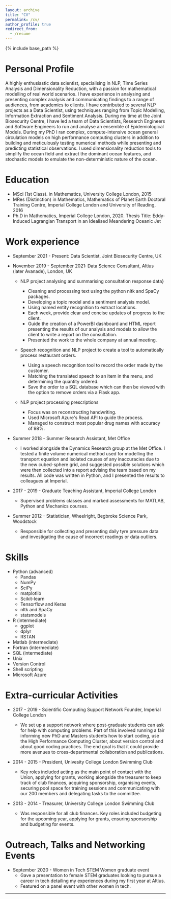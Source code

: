 ```yaml
---
layout: archive
title: "CV"
permalink: /cv/
author_profile: true
redirect_from:
  - /resume
---
```


{% include base_path %}

Personal Profile
======
A highly enthusiastic data scientist, specialising in NLP, Time Series Analysis and Dimensionality Reduction, with a passion for mathematical modelling of real world scenarios. I have experience in analysing and presenting complex analysis and communicating findings to a range of audiences, from academics to clients. I have contributed to several NLP projects as a Data Scientist, using techniques ranging from Topic Modelling, Information Extraction and Sentiment Analysis. During my time at the Joint Biosecurity Centre, I have led a team of Data Scientists, Research Engineers and Software Engineers to run and analyse an ensemble of Epidemiological Models. During my PhD I ran complex, compute-intensive ocean general circulation models on high performance computing clusters in addition to building and meticulously testing numerical methods while presenting and predicting statistical observations. I used dimensionality reduction tools to simplify the ocean field and extract the dominant ocean features, and stochastic models to emulate the non-deterministic nature of the ocean.

Education
======

* MSci (1st Class). in Mathematics, University College London, 2015
* MRes (Distinction) in Mathematics, Mathematics of Planet Earth Doctoral Training Centre, Imperial College London and University of Reading, 2016
* Ph.D in Mathematics, Imperial College London, 2020. Thesis Title: Eddy-Induced Lagrangian Transport in an Idealised Meandering Oceanic Jet

Work experience
======

* September 2021 - Present: Data Scientist, Joint Biosecurity Centre, UK

* November 2019 - September 2021: Data Science Consultant, Altius (later Avanade), London, UK
  * NLP project analysing and summarising consultation response data}
    * Cleaning and processing text using the python nltk and SpaCy packages.
    * Developing a topic model and a sentiment analysis model.
    * Using named entity recognition to extract locations.
    * Each week, provide clear and concise updates of progress to the client.
    * Guide the creation of a PowerBI dashboard and HTML report presenting the results of our analysis and models to allow the client to write a report on the consultation.
    * Presented the work to the whole company at annual meeting.

  * Speech recognition and NLP project to create a tool to automatically process restaurant orders.  
    * Using a speech recognition tool to record the order made by the customer.
    * Matching the translated speech to an item in the menu, and determining the quantity ordered.
    * Save the order to a SQL database which can then be viewed with the option to remove orders via a Flask app.

  * NLP project processing prescriptions
    * Focus was on reconstructing handwriting.
    * Used Microsoft Azure's Read API to guide the process.
    * Managed to construct most popular drug names with accuracy of 98\%.

* Summer 2018 - Summer Research Assistant, Met Office
  * I worked alongside the Dynamics Research group at the Met Office. I tested a finite volume numerical method used for modelling the transport equation and isolated causes of any inaccuracies due to the new cubed-sphere grid, and suggested possible solutions which were then collected into a report advising the team based on my results. All code was written in Python, and I presented the results to colleagues at Imperial. 

* 2017 - 2019 - Graduate Teaching Assistant, Imperial College London
  * Supervised problems classes and marked assessments for MATLAB, Python and Mechanics courses.

* Summer 2012 - Statistician, Wheelright, Begbroke Science Park, Woodstock
  * Responsible for collecting and presenting daily tyre pressure data and investigating the cause of incorrect readings or data outliers.
  
Skills
======

* Python (advanced)
  * Pandas
  * NumPy
  * SciPy
  * matplotlib
  * Scikit-learn
  * Tensorflow and Keras
  * nltk and SpaCy
  * statsmodels
* R (intermediate)
  * ggplot
  * dplyr
  * RSTAN
* Matlab (intermediate)
* Fortran (intermediate)
* SQL (intermediate)
* Unix
* Version Control
* Shell scripting
* Microsoft Azure

Extra-curricular Activities
======

* 2017 - 2019 - Scientific Computing Support Network Founder, Imperial College London
  * We set up a support network where post-graduate students can ask for help with computing problems. Part of this involved running a fair informing new PhD and Masters students how to start coding, use the High Performance Computing Cluster, about version control and about good coding practices. The end goal is that it could provide more avenues to cross-departmental collaboration and publications.

* 2014 - 2015 - President, Univesity College London Swimming Club
  * Key roles included acting as the main point of contact with the Union, applying for grants, working alongside the treasurer to keep track of club finances, acquiring sponsorship, organising events, securing pool space for training sessions and communicating with our 200 members and delegating tasks to the committee. 

* 2013 - 2014 - Treasurer, University College London Swimming Club
  * Was responsible for all club finances. Key roles included budgeting for the upcoming year, applying for grants, ensuring sponsorship and budgeting for events.

Outreach, Talks and Networking Events
======

* September 2020 - Women in Tech STEM Women graduate event
  * Gave a presentation to female STEM graduates looking to pursue a career in tech detailing my experiences during my first year at Altius.
  * Featured on a panel event with other women in tech.

-----
